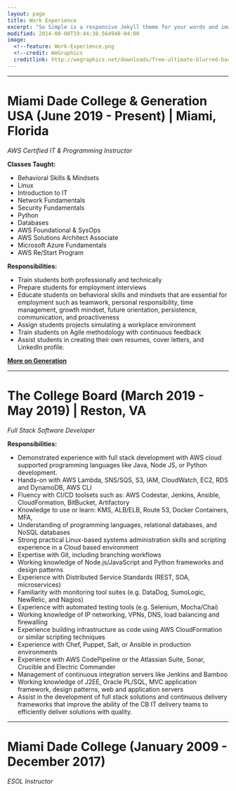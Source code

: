 ```yaml
---
layout: page
title: Work Experience
excerpt: "So Simple is a responsive Jekyll theme for your words and images."
modified: 2014-08-08T19:44:38.564948-04:00
image:
  <!--feature: Work-Experience.png
  <!--credit: WeGraphics
  creditlink: http://wegraphics.net/downloads/free-ultimate-blurred-background-pack/ -->
---
```


<hr/>

# **Miami Dade College & Generation USA (June 2019 - Present) | Miami, Florida**

*AWS Certified IT & Programming Instructor*

**Classes Taught:**
  * Behavioral Skills & Mindsets
  * Linux
  * Introduction to IT
  * Network Fundamentals
  * Security Fundamentals
  * Python 
  * Databases
  * AWS Foundational & SysOps
  * AWS Solutions Architect Associate
  * Microsoft Azure Fundamentals
  * AWS Re/Start Program

**Responsibilities:**
  * Train students both professionally and technically
  * Prepare students for employment interviews
  * Educate students on behavioral skills and mindsets that are essential for employment such as teamwork, personal responsibility, time management, growth mindset, future orientation, persistence, communication, and proactiveness
  * Assign students projects simulating a workplace environment
  * Train students on Agile methodology with continuous feedback
  * Assist students in creating their own resumes, cover letters, and LinkedIn profile.
  
 <a markdown="0" href="https://usa.generation.org/" class="btn"><strong>More on Generation</strong></a>
 
 <hr/>
 
 
# **The College Board (March 2019 - May 2019) | Reston, VA**

*Full Stack Software Developer*

**Responsibilities:**
  * Demonstrated experience with full stack development with AWS cloud supported programming languages like Java, Node JS, or Python development.
  * Hands-on with AWS Lambda, SNS/SQS, S3, IAM, CloudWatch, EC2, RDS and DynamoDB, AWS CLI
  * Fluency with CI/CD toolsets such as: AWS Codestar, Jenkins, Ansible, CloudFormation, BitBucket, Artifactory
  * Knowledge to use or learn: KMS, ALB/ELB, Route 53, Docker Containers, MFA,
  * Understanding of programming languages, relational databases, and NoSQL databases
  * Strong practical Linux-based systems administration skills and scripting experience in a Cloud based environment
  * Expertise with Git, including branching workflows
  * Working knowledge of Node.js/JavaScript and Python frameworks and design patterns
  * Experience with Distributed Service Standards (REST, SOA, microservices)
  * Familiarity with monitoring tool suites (e.g. DataDog, SumoLogic, NewRelic, and Nagios)
  * Experience with automated testing tools (e.g. Selenium, Mocha/Chai)
  * Working knowledge of IP networking, VPNs, DNS, load balancing and firewalling
  * Experience building infrastructure as code using AWS CloudFormation or similar scripting techniques
  * Experience with Chef, Puppet, Salt, or Ansible in production environments
  * Experience with AWS CodePipeline or the Atlassian Suite, Sonar, Crucible and Electric Commander
  * Management of continuous integration servers like Jenkins and Bamboo
  * Working knowledge of J2EE, Oracle PL/SQL, MVC application framework, design patterns, web and application servers
  * Assist in the development of full stack solutions and continuous delivery frameworks that improve the ability of the CB IT delivery teams to efficiently deliver solutions with quality.

<hr/>

# **Miami Dade College (January 2009 - December 2017)**

*ESOL Instructor*





[^1]: Example: *domain.com/category-name/post-title*


<script src="//code.tidio.co/9iu4htavzllgovnqr86rzowc79v3bfyh.js" async></script>
